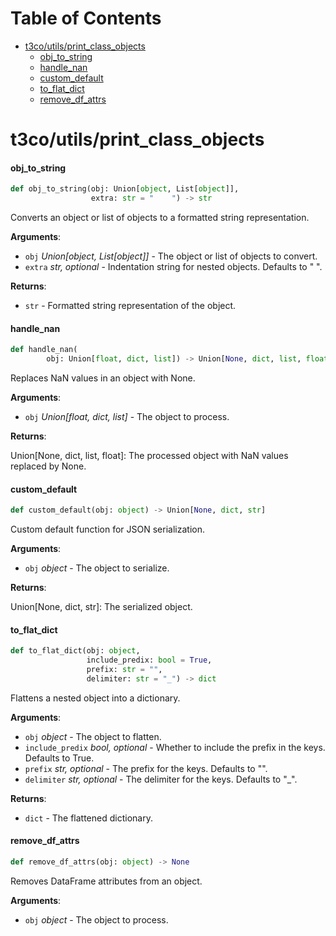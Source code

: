 # Table of Contents

* [t3co/utils/print\_class\_objects](#t3co/utils/print_class_objects)
  * [obj\_to\_string](#t3co/utils/print_class_objects.obj_to_string)
  * [handle\_nan](#t3co/utils/print_class_objects.handle_nan)
  * [custom\_default](#t3co/utils/print_class_objects.custom_default)
  * [to\_flat\_dict](#t3co/utils/print_class_objects.to_flat_dict)
  * [remove\_df\_attrs](#t3co/utils/print_class_objects.remove_df_attrs)

<a id="t3co/utils/print_class_objects"></a>

# t3co/utils/print\_class\_objects

<a id="t3co/utils/print_class_objects.obj_to_string"></a>

#### obj\_to\_string

```python
def obj_to_string(obj: Union[object, List[object]],
                  extra: str = "    ") -> str
```

Converts an object or list of objects to a formatted string representation.

**Arguments**:

- `obj` _Union[object, List[object]]_ - The object or list of objects to convert.
- `extra` _str, optional_ - Indentation string for nested objects. Defaults to "    ".
  

**Returns**:

- `str` - Formatted string representation of the object.

<a id="t3co/utils/print_class_objects.handle_nan"></a>

#### handle\_nan

```python
def handle_nan(
        obj: Union[float, dict, list]) -> Union[None, dict, list, float]
```

Replaces NaN values in an object with None.

**Arguments**:

- `obj` _Union[float, dict, list]_ - The object to process.
  

**Returns**:

  Union[None, dict, list, float]: The processed object with NaN values replaced by None.

<a id="t3co/utils/print_class_objects.custom_default"></a>

#### custom\_default

```python
def custom_default(obj: object) -> Union[None, dict, str]
```

Custom default function for JSON serialization.

**Arguments**:

- `obj` _object_ - The object to serialize.
  

**Returns**:

  Union[None, dict, str]: The serialized object.

<a id="t3co/utils/print_class_objects.to_flat_dict"></a>

#### to\_flat\_dict

```python
def to_flat_dict(obj: object,
                 include_predix: bool = True,
                 prefix: str = "",
                 delimiter: str = "_") -> dict
```

Flattens a nested object into a dictionary.

**Arguments**:

- `obj` _object_ - The object to flatten.
- `include_predix` _bool, optional_ - Whether to include the prefix in the keys. Defaults to True.
- `prefix` _str, optional_ - The prefix for the keys. Defaults to "".
- `delimiter` _str, optional_ - The delimiter for the keys. Defaults to "_".
  

**Returns**:

- `dict` - The flattened dictionary.

<a id="t3co/utils/print_class_objects.remove_df_attrs"></a>

#### remove\_df\_attrs

```python
def remove_df_attrs(obj: object) -> None
```

Removes DataFrame attributes from an object.

**Arguments**:

- `obj` _object_ - The object to process.

